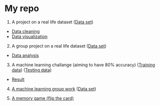 # My repo

1. A project on a real life dataset ([Data set](https://github.com/JellyFishhhhhh/My-repo/blob/main/Folder%201/UN_MigrantStockTotal_2015.xlsx))
* [Data cleaning](https://github.com/JellyFishhhhhh/Data-Space/blob/main/Folder%201/Data%20cleaning/Zijian_Zhang_Writeup.pdf)
* [Data visualization](https://github.com/JellyFishhhhhh/My-repo/blob/main/Folder%201/Data%20visualization/Zijian_Zhang_Final_Writeup.pdf)

2. A group project on a real life dataset ([Data set](https://data.torontopolice.on.ca/datasets/TorontoPS::arrests-and-strip-searches-rbdc-arr-tbl-001/about))
* [Data analysis](https://github.com/JellyFishhhhhh/My-repo/blob/main/Folder%202/Data%20analysis/Group56.docx)

3. A machine learning challange (aiming to have 80% accuracy) ([Training data](https://github.com/JellyFishhhhhh/My-repo/blob/main/Folder%203/ML%20/train.csv)) ([Testing data](https://github.com/JellyFishhhhhh/My-repo/blob/main/Folder%203/ML%20/test.csv))
* [Result](https://github.com/JellyFishhhhhh/My-repo/blob/main/Folder%203/ML%20/test.ipynb)

4. [A machine learning group work](https://colab.research.google.com/drive/1qsSizWEcpWybJm0BRXRDSleKmRnWkvDz?usp=sharing) ([Data set](https://www.kaggle.com/datasets/alexteboul/diabetes-health-indicators-dataset))

5. [A memory game (flip the card)](https://github.com/JellyFishhhhhh/My-repo/blob/main/Folder%204/Memory%20game/Memory_game.ipynb)

